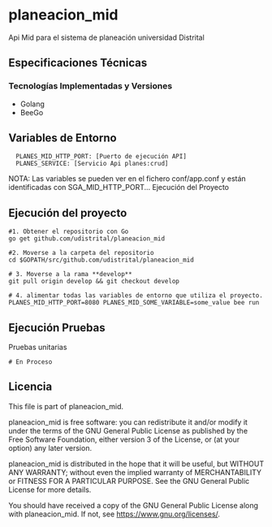 # planeacion_mid
Api Mid para el sistema de planeación universidad Distrital
## Especificaciones Técnicas

### Tecnologías Implementadas y Versiones

- Golang
- BeeGo



## Variables de Entorno
```
  PLANES_MID_HTTP_PORT: [Puerto de ejecución API]
  PLANES_SERVICE: [Servicio Api planes:crud]
```

NOTA: Las variables se pueden ver en el fichero conf/app.conf y están identificadas con SGA_MID_HTTP_PORT...
Ejecución del Proyecto

## Ejecución del proyecto
```
#1. Obtener el repositorio con Go
go get github.com/udistrital/planeacion_mid

#2. Moverse a la carpeta del repositorio
cd $GOPATH/src/github.com/udistrital/planeacion_mid

# 3. Moverse a la rama **develop**
git pull origin develop && git checkout develop

# 4. alimentar todas las variables de entorno que utiliza el proyecto.
PLANES_MID_HTTP_PORT=8080 PLANES_MID_SOME_VARIABLE=some_value bee run
```


## Ejecución Pruebas

Pruebas unitarias
```
# En Proceso
```

## Licencia

This file is part of planeacion_mid.

planeacion_mid is free software: you can redistribute it and/or modify it under the terms of the GNU General Public License as published by the Free Software Foundation, either version 3 of the License, or (at your option) any later version.

planeacion_mid is distributed in the hope that it will be useful, but WITHOUT ANY WARRANTY; without even the implied warranty of MERCHANTABILITY or FITNESS FOR A PARTICULAR PURPOSE. See the GNU General Public License for more details.

You should have received a copy of the GNU General Public License along with planeacion_mid. If not, see https://www.gnu.org/licenses/.